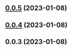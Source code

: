 

## [0.0.5](https://github.com/TheNoim/reactive-home/compare/0.0.4...0.0.5) (2023-01-08)

## [0.0.4](https://github.com/TheNoim/reactive-home/compare/0.0.3...0.0.4) (2023-01-08)

## 0.0.3 (2023-01-08)